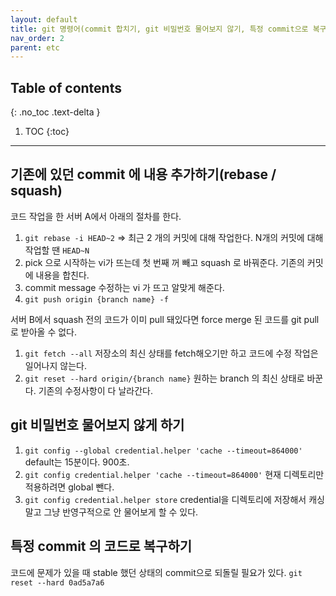 ```yaml
---
layout: default
title: git 명령어(commit 합치기, git 비밀번호 물어보지 않기, 특정 commit으로 복구)
nav_order: 2
parent: etc
---
```



## Table of contents
{: .no_toc .text-delta }

1. TOC
{:toc}

---

## 기존에 있던 commit 에 내용 추가하기(rebase / squash)

코드 작업을 한 서버 A에서 아래의 절차를 한다.

1. `git rebase -i HEAD~2` => 최근 2 개의 커밋에 대해 작업한다. N개의 커밋에 대해 작업할 땐 `HEAD~N`
2. pick 으로 시작하는 vi가 뜨는데 첫 번째 꺼 빼고 squash 로 바꿔준다. 기존의 커밋에 내용을 합친다.
3. commit message 수정하는 vi 가 뜨고 알맞게 해준다.
4. `git push origin {branch name} -f`


서버 B에서 squash 전의 코드가 이미 pull 돼있다면 force merge 된 코드를 git pull 로 받아올 수 없다.

1. `git fetch --all` 저장소의 최신 상태를 fetch해오기만 하고 코드에 수정 작업은 일어나지 않는다.
2. `git reset --hard origin/{branch name}` 원하는 branch 의 최신 상태로 바꾼다. 기존의 수정사항이 다 날라간다.


## git 비밀번호 물어보지 않게 하기

1. `git config --global credential.helper 'cache --timeout=864000'`
default는 15분이다. 900초.
2. `git config credential.helper 'cache --timeout=864000'`
현재 디렉토리만 적용하려면 global 뺀다.
3. `git config credential.helper store`
credential을 디렉토리에 저장해서 캐싱 말고 그냥 반영구적으로 안 물어보게 할 수 있다.


## 특정 commit 의 코드로 복구하기

코드에 문제가 있을 때 stable 했던 상태의 commit으로 되돌릴 필요가 있다.
`git reset --hard 0ad5a7a6`